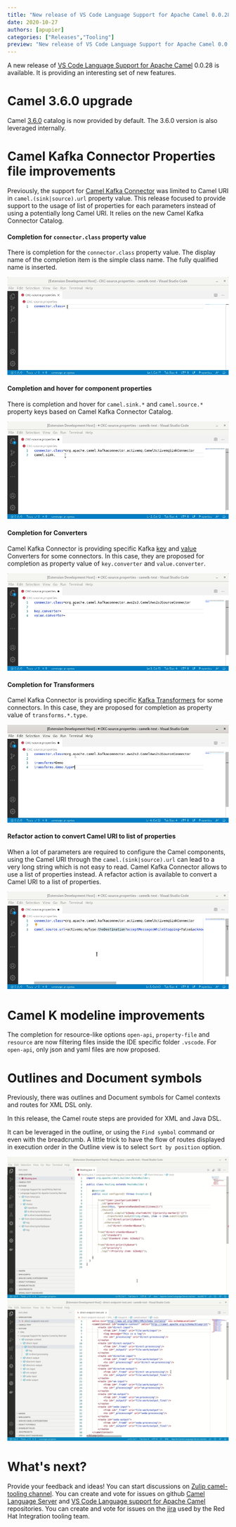 ```yaml
---
title: "New release of VS Code Language Support for Apache Camel 0.0.28"
date: 2020-10-27
authors: [apupier]
categories: ["Releases","Tooling"]
preview: "New release of VS Code Language Support for Apache Camel 0.0.28: Camel 3.6.0, Camel Kafka Connector and Camel K Modeline and outline"
---
```


A new release of [VS Code Language Support for Apache Camel](https://marketplace.visualstudio.com/items?itemName=redhat.vscode-apache-camel) 0.0.28 is available. It is providing an interesting set of new features.

# Camel 3.6.0 upgrade

Camel [3.6.0](https://camel.apache.org/blog/2020/10/Camel36-Whatsnew/) catalog is now provided by default. The 3.6.0 version is also leveraged internally.

# Camel Kafka Connector Properties file improvements

Previously, the support for [Camel Kafka Connector](https://camel.apache.org/camel-kafka-connector/latest/index.html) was limited to Camel URI in `camel.(sink|source).url` property value.
This release focused to provide support to the usage of list of properties for each parameters instead of using a potentially long Camel URI. It relies on the new Camel Kafka Connector Catalog.

#### Completion for `connector.class` property value

There is completion for the `connector.class` property value. The display name of the completion item is the simple class name. The fully qualified name is inserted.

![Completion for connector.class](completionConnectorClass.gif "Completion for connector.class") 

#### Completion and hover for component properties
 
There is completion and hover for `camel.sink.*` and `camel.source.*` property keys based on Camel Kafka Connector Catalog.
  
![Completion and hover for component properties](completionAndHoverForCamelSinkSourceProperties.gif "Completion and hover for component properties") 
  
#### Completion for Converters

Camel Kafka Connector is providing specific Kafka [key](https://kafka.apache.org/documentation/#key.converter) and [value](https://kafka.apache.org/documentation/#value.converter) Converters for some connectors. In this case, they are proposed for completion as property value of `key.converter` and `value.converter`.

![Completion for Converters](completionConverter.gif "Completion for Converters") 
  
#### Completion for Transformers

Camel Kafka Connector is providing specific [Kafka Transformers](https://kafka.apache.org/documentation/#connect_transforms) for some connectors. In this case, they are proposed for completion as property value of `transforms.*.type`.

![Completion for Transformers](completionTransformer.gif "Completion for Transformers") 

#### Refactor action to convert Camel URI to list of properties

When a lot of parameters are required to configure the Camel components, using the Camel URI through the `camel.(sink|source).url` can lead to a very long string which is not easy to read. Camel Kafka Connector allows to use a list of properties instead. A refactor action is available to convert a Camel URI to a list of properties.

![Refactor action to convert Camel URI to list of properties](convertCamelURlToListOfProperties.gif "Refactor action to convert Camel URI to list of properties") 

# Camel K modeline improvements

The completion for resource-like options `open-api`, `property-file` and `resource` are now filtering files inside the IDE specific folder `.vscode`. For `open-api`, only json and yaml files are now proposed.

# Outlines and Document symbols

Previously, there was outlines and Document symbols for Camel contexts and routes for XML DSL only.

In this release, the Camel route steps are provided for XML and Java DSL.

It can be leveraged in the outline, or using the `Find symbol` command or even with the breadcrumb.
A little trick to have the flow of routes displayed in execution order in the Outline view is to select `Sort by position` option.

![Document Symbol Java](DocumentSymbolJava.gif "Document Symbol Java")
![Document Symbol XML](DocumentSymbolXML.gif "Document Symbol XML")

# What's next?

Provide your feedback and ideas!
You can start discussions on [Zulip camel-tooling channel](https://camel.zulipchat.com/#narrow/stream/258729-camel-tooling).
You can create and vote for issues on github [Camel Language Server](https://github.com/camel-tooling/camel-language-server/issues) and [VS Code Language support for Apache Camel](https://github.com/camel-tooling/camel-lsp-client-vscode/issues) repositories.
You can create and vote for issues on the [jira](https://issues.redhat.com/browse/FUSETOOLS2) used by the Red Hat Integration tooling team.